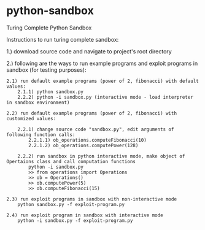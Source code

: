 # python-sandbox
Turing Complete Python Sandbox


Instructions to run turing complete sandbox:

1.) download source code and navigate to project's root directory

2.) following are the ways to run example programs and exploit programs in sandbox (for testing purposes):
    
    2.1) run default example programs (power of 2, fibonacci) with default values:
        2.1.1) python sandbox.py
        2.2.2) python -i sandbox.py (interactive mode - load interpreter in sandbox environment)
    
    2.2) run default example programs (power of 2, fibonacci) with customized values:
        
        2.2.1) change source code "sandbox.py", edit arguments of following function calls: 
            2.2.1.1) ob_operations.computeFibonacci(10)
            2.2.1.2) ob_operations.computePower(128)
        
        2.2.2) run sandbox in python interactive mode, make object of Opertaions class and call computation functions
            python -i sandbox.py
            >> from operations import Operations
            >> ob = Operations()
            >> ob.computePower(5)
            >> ob.computeFibonacci(15)
    
    2.3) run exploit programs in sandbox with non-interactive mode 
        python sandbox.py -f exploit-program.py
    
    2.4) run exploit program in sandbox with interactive mode
        python -i sandbox.py -f exploit-program.py
        
